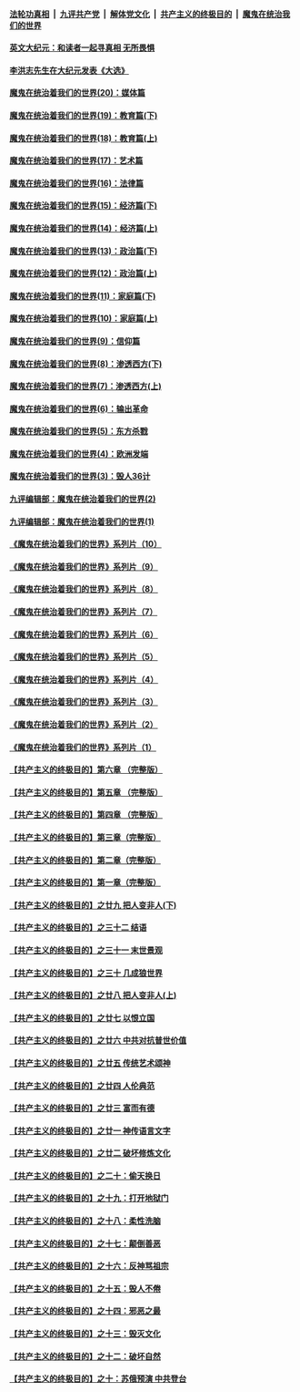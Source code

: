 ####  [法轮功真相](../../../../basic/blob/master/README.md?t=11150002) &nbsp;|&nbsp; [九评共产党](../../../../9ping.md/blob/master/README.md?t=11150002) &nbsp;|&nbsp; [解体党文化](../../../../jtdwh.md/blob/master/README.md?t=11150002)  &nbsp;|&nbsp; [共产主义的终极目的](../../../../gczydzjmd.md/blob/master/README.md?t=11150002) &nbsp;|&nbsp; [魔鬼在统治我们的世界](../../../../mgztzwmdsj.md/blob/master/README.md?t=11150002) 

#### [英文大纪元：和读者一起寻真相 无所畏惧](../pages/nsc422/n12542027.md?t=11150002) 

#### [李洪志先生在大纪元发表《大选》](../pages/nsc422/n12534746.md?t=11150002) 

#### [魔鬼在统治着我们的世界(20)：媒体篇](../pages/nsc422/n10586579.md?t=11150002) 

#### [魔鬼在统治着我们的世界(19)：教育篇(下)](../pages/nsc422/n10564808.md?t=11150002) 

#### [魔鬼在统治着我们的世界(18)：教育篇(上)](../pages/nsc422/n10526970.md?t=11150002) 

#### [魔鬼在统治着我们的世界(17)：艺术篇](../pages/nsc422/n10499093.md?t=11150002) 

#### [魔鬼在统治着我们的世界(16)：法律篇](../pages/nsc422/n10485969.md?t=11150002) 

#### [魔鬼在统治着我们的世界(15)：经济篇(下)](../pages/nsc422/n10469975.md?t=11150002) 

#### [魔鬼在统治着我们的世界(14)：经济篇(上)](../pages/nsc422/n10457370.md?t=11150002) 

#### [魔鬼在统治着我们的世界(13)：政治篇(下)](../pages/nsc422/n10448270.md?t=11150002) 

#### [魔鬼在统治着我们的世界(12)：政治篇(上)](../pages/nsc422/n10444576.md?t=11150002) 

#### [魔鬼在统治着我们的世界(11)：家庭篇(下)](../pages/nsc422/n10440961.md?t=11150002) 

#### [魔鬼在统治着我们的世界(10)：家庭篇(上)](../pages/nsc422/n10435448.md?t=11150002) 

#### [魔鬼在统治着我们的世界(9)：信仰篇](../pages/nsc422/n10432159.md?t=11150002) 

#### [魔鬼在统治着我们的世界(8)：渗透西方(下)](../pages/nsc422/n10429603.md?t=11150002) 

#### [魔鬼在统治着我们的世界(7)：渗透西方(上)](../pages/nsc422/n10426013.md?t=11150002) 

#### [魔鬼在统治着我们的世界(6)：输出革命](../pages/nsc422/n10421536.md?t=11150002) 

#### [魔鬼在统治着我们的世界(5)：东方杀戮](../pages/nsc422/n10417707.md?t=11150002) 

#### [魔鬼在统治着我们的世界(4)：欧洲发端](../pages/nsc422/n10414890.md?t=11150002) 

#### [魔鬼在统治着我们的世界(3)：毁人36计](../pages/nsc422/n10411583.md?t=11150002) 

#### [九评编辑部：魔鬼在统治着我们的世界(2)](../pages/nsc422/n10410036.md?t=11150002) 

#### [九评编辑部：魔鬼在统治着我们的世界(1)](../pages/nsc422/n10406825.md?t=11150002) 

#### [《魔鬼在统治着我们的世界》系列片（10）](../pages/nsc422/n12292670.md?t=11150002) 

#### [《魔鬼在统治着我们的世界》系列片（9）](../pages/nsc422/n12290859.md?t=11150002) 

#### [《魔鬼在统治着我们的世界》系列片（8）](../pages/nsc422/n12287445.md?t=11150002) 

#### [《魔鬼在统治着我们的世界》系列片（7）](../pages/nsc422/n12283425.md?t=11150002) 

#### [《魔鬼在统治着我们的世界》系列片（6）](../pages/nsc422/n12282314.md?t=11150002) 

#### [《魔鬼在统治着我们的世界》系列片（5）](../pages/nsc422/n12281419.md?t=11150002) 

#### [《魔鬼在统治着我们的世界》系列片（4）](../pages/nsc422/n12274024.md?t=11150002) 

#### [《魔鬼在统治着我们的世界》系列片（3）](../pages/nsc422/n12271322.md?t=11150002) 

#### [《魔鬼在统治着我们的世界》系列片（2）](../pages/nsc422/n12269049.md?t=11150002) 

#### [《魔鬼在统治着我们的世界》系列片（1）](../pages/nsc422/n12267575.md?t=11150002) 

#### [【共产主义的终极目的】第六章 （完整版）](../pages/nsc422/n11428913.md?t=11150002) 

#### [【共产主义的终极目的】第五章 （完整版）](../pages/nsc422/n11428912.md?t=11150002) 

#### [【共产主义的终极目的】第四章 （完整版）](../pages/nsc422/n11428907.md?t=11150002) 

#### [【共产主义的终极目的】第三章（完整版）](../pages/nsc422/n11428848.md?t=11150002) 

#### [【共产主义的终极目的】第二章（完整版）](../pages/nsc422/n11428831.md?t=11150002) 

#### [【共产主义的终极目的】第一章（完整版）](../pages/nsc422/n11417651.md?t=11150002) 

#### [【共产主义的终极目的】之廿九 把人变非人(下)](../pages/nsc422/n11344140.md?t=11150002) 

#### [【共产主义的终极目的】之三十二 结语](../pages/nsc422/n11360535.md?t=11150002) 

#### [【共产主义的终极目的】之三十一 末世景观](../pages/nsc422/n11351129.md?t=11150002) 

#### [【共产主义的终极目的】之三十 几成狼世界](../pages/nsc422/n11348280.md?t=11150002) 

#### [【共产主义的终极目的】之廿八 把人变非人(上)](../pages/nsc422/n11340492.md?t=11150002) 

#### [【共产主义的终极目的】之廿七 以恨立国](../pages/nsc422/n11336944.md?t=11150002) 

#### [【共产主义的终极目的】之廿六 中共对抗普世价值](../pages/nsc422/n11324785.md?t=11150002) 

#### [【共产主义的终极目的】之廿五 传统艺术颂神](../pages/nsc422/n11296396.md?t=11150002) 

#### [【共产主义的终极目的】之廿四 人伦典范](../pages/nsc422/n11296397.md?t=11150002) 

#### [【共产主义的终极目的】之廿三 富而有德](../pages/nsc422/n11283598.md?t=11150002) 

#### [【共产主义的终极目的】之廿一 神传语言文字](../pages/nsc422/n11263265.md?t=11150002) 

#### [【共产主义的终极目的】之廿二 破坏修炼文化](../pages/nsc422/n11245728.md?t=11150002) 

#### [【共产主义的终极目的】之二十：偷天换日](../pages/nsc422/n11238846.md?t=11150002) 

#### [【共产主义的终极目的】之十九：打开地狱门](../pages/nsc422/n11206376.md?t=11150002) 

#### [【共产主义的终极目的】之十八：柔性洗脑](../pages/nsc422/n11199994.md?t=11150002) 

#### [【共产主义的终极目的】之十七：颠倒善恶](../pages/nsc422/n11179782.md?t=11150002) 

#### [【共产主义的终极目的】之十六：反神骂祖宗](../pages/nsc422/n11166798.md?t=11150002) 

#### [【共产主义的终极目的】之十五：毁人不倦](../pages/nsc422/n11166792.md?t=11150002) 

#### [【共产主义的终极目的】之十四：邪恶之最](../pages/nsc422/n11150249.md?t=11150002) 

#### [【共产主义的终极目的】之十三：毁灭文化](../pages/nsc422/n11135227.md?t=11150002) 

#### [【共产主义的终极目的】之十二：破坏自然](../pages/nsc422/n11135214.md?t=11150002) 

#### [【共产主义的终极目的】之十：苏俄预演 中共登台](../pages/nsc422/n11118424.md?t=11150002) 

